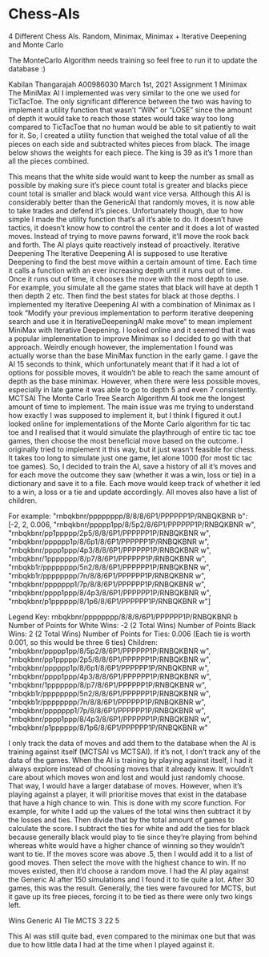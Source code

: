 # Chess-AIs
4 Different Chess AIs. Random, Minimax, Minimax + Iterative Deepening and Monte Carlo


The MonteCarlo Algorithm needs training so feel free to run it to update the database :)

Kabilan Thangarajah
A00986030
March 1st, 2021
Assignment 1
Minimax
The MiniMax AI I implemented was very similar to the one we used for TicTacToe.
The only significant difference between the two was having to implement a utility function that wasn’t “WIN” or “LOSE” since the amount of depth it would take to reach those states would take way too long compared to TicTacToe that no human would be able to sit patiently to wait for it. So, I created a utility function that weighed the total value of all the pieces on each side and subtracted whites pieces from black. The image below shows the weights for each piece. The king is 39 as it’s 1 more than all the pieces combined.

This means that the white side would want to keep the number as small as possible by making sure it’s piece count total is greater and blacks piece count total is smaller and black would want vice versa. Although this AI is considerably better than the GenericAI that randomly moves, it is now able to take trades and defend it’s pieces. Unfortunately though, due to how simple I made the utility function that’s all it’s able to do. It doesn’t have tactics, it doesn’t know how to control the center and it does a lot of wasted moves. Instead of trying to move pawns forward, it’ll move the rook back and forth. The AI plays quite reactively instead of proactively. 
Iterative Deepening
The Iterative Deepening AI is supposed to use Iterative Deepening to find the best move within a certain amount of time. Each time it calls a function with an ever increasing depth until it runs out of time. Once it runs out of time, it chooses the move with the most depth to use. For example, you simulate all the game states that black will have at depth 1 then depth 2 etc. Then find the best states for black at those depths. I implemented my Iterative Deepening AI with a combination of Minimax as I took “Modify your previous implementation to perform iterative deepening search and use it in IterativeDeepeningAI make move“ to mean implement MiniMax with Iterative Deepening. I looked online and it seemed that it was a popular implementation to improve Minimax so I decided to go with that approach. Weirdly enough however, the implementation I found was actually worse than the base MiniMax function in the early game. I gave the AI 15 seconds to think, which unfortunately meant that if it had a lot of options for possible moves, it wouldn’t be able to reach the same amount of depth as the base minimax. However, when there were less possible moves, especially in late game it was able to go to depth 5 and even 7 consistently.
MCTSAI
The Monte Carlo Tree Search Algorithm AI took me the longest amount of time to implement. The main issue was me trying to understand how exactly I was supposed to implement it, but I think I figured it out.I looked online for implementations of the Monte Carlo algorithm for tic tac toe and I realised that it would simulate the playthrough of entire tic tac toe games, then choose the most beneficial move based on the outcome. I originally tried to implement it this way, but it just wasn’t feasible for chess. It takes too long to simulate just one game, let alone 1000 (for most tic tac toe games). So, I decided to train the AI, save a history of all it’s moves and for each move the outcome they saw (whether it was a win, loss or tie) in a dictionary and save it to a file. Each move would keep track of whether it led to a win, a loss or a tie and update accordingly. All moves also have a list of children.

For example: 
"rnbqkbnr/pppppppp/8/8/8/6P1/PPPPPP1P/RNBQKBNR b": [-2, 2, 0.006, "rnbqkbnr/ppppp1pp/8/5p2/8/6P1/PPPPPP1P/RNBQKBNR w", "rnbqkbnr/pp1ppppp/2p5/8/8/6P1/PPPPPP1P/RNBQKBNR w", "rnbqkbnr/pppppp1p/8/6p1/8/6P1/PPPPPP1P/RNBQKBNR w", "rnbqkbnr/pppp1ppp/4p3/8/8/6P1/PPPPPP1P/RNBQKBNR w", "rnbqkbnr/1ppppppp/8/p7/8/6P1/PPPPPP1P/RNBQKBNR w", "rnbqkb1r/pppppppp/5n2/8/8/6P1/PPPPPP1P/RNBQKBNR w", "rnbqkb1r/pppppppp/7n/8/8/6P1/PPPPPP1P/RNBQKBNR w", "rnbqkbnr/ppppppp1/7p/8/8/6P1/PPPPPP1P/RNBQKBNR w", "rnbqkbnr/pppp1ppp/8/4p3/8/6P1/PPPPPP1P/RNBQKBNR w", "rnbqkbnr/p1pppppp/8/1p6/8/6P1/PPPPPP1P/RNBQKBNR w"]

Legend
Key: rnbqkbnr/pppppppp/8/8/8/6P1/PPPPPP1P/RNBQKBNR b
Number of Points for White Wins: -2 (2 Total Wins)
Number of Points Black Wins: 2 (2 Total Wins)
Number of Points for Ties: 0.006 (Each tie is worth 0.001, so this would be three 6 ties)
Children:
"rnbqkbnr/ppppp1pp/8/5p2/8/6P1/PPPPPP1P/RNBQKBNR w", "rnbqkbnr/pp1ppppp/2p5/8/8/6P1/PPPPPP1P/RNBQKBNR w", "rnbqkbnr/pppppp1p/8/6p1/8/6P1/PPPPPP1P/RNBQKBNR w", "rnbqkbnr/pppp1ppp/4p3/8/8/6P1/PPPPPP1P/RNBQKBNR w", "rnbqkbnr/1ppppppp/8/p7/8/6P1/PPPPPP1P/RNBQKBNR w", "rnbqkb1r/pppppppp/5n2/8/8/6P1/PPPPPP1P/RNBQKBNR w", "rnbqkb1r/pppppppp/7n/8/8/6P1/PPPPPP1P/RNBQKBNR w", "rnbqkbnr/ppppppp1/7p/8/8/6P1/PPPPPP1P/RNBQKBNR w", "rnbqkbnr/pppp1ppp/8/4p3/8/6P1/PPPPPP1P/RNBQKBNR w", "rnbqkbnr/p1pppppp/8/1p6/8/6P1/PPPPPP1P/RNBQKBNR w"

I only track the data of moves and add them to the database when the AI is training against itself (MCTSAI vs MCTSAI). If it’s not, I don’t track any of the data of the games. When the AI is training by playing against itself, I had it always explore instead of choosing moves that it already knew. It wouldn’t care about which moves won and lost and would just randomly choose. That way, I would have a larger database of moves. However, when it’s playing against a player, it will prioritise moves that exist in the database that have a high chance to win. This is done with my score function. For example, for white I add up the values of the total wins then subtract it by the losses and ties. Then divide that by the total amount of games to calculate the score. I subtract the ties for white and add the ties for black because generally black would play to tie since they’re playing from behind whereas white would have a higher chance of winning so they wouldn’t want to tie. If the moves score was above .5, then I would add it to a list of good moves. Then select the move with the highest chance to win. If no moves existed, then it’d choose a random move. I had the AI play against the Generic AI after 150 simulations and I found it to tie quite a lot. After 30 games, this was the result. Generally, the ties were favoured for MCTS, but it gave up its free pieces, forcing it to be tied as there were only two kings left.

Wins
Generic AI
TIe
MCTS
3
22
5


This AI was still quite bad, even compared to the minimax one but that was due to how little data I had at the time when I played against it.
